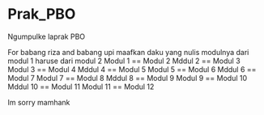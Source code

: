 # Prak_PBO
Ngumpulke laprak PBO 

For babang riza and babang upi maafkan daku yang nulis modulnya dari modul 1 haruse dari modul 2
Modul 1 == Modul 2
Mddul 2 == Modul 3
Modul 3 == Modul 4
Mddul 4 == Modul 5
Modul 5 == Modul 6
Mddul 6 == Modul 7
Modul 7 == Modul 8
Mddul 8 == Modul 9
Modul 9 == Modul 10
Mddul 10 == Modul 11
Modul 11 == Modul 12

Im sorry mamhank
 
